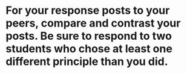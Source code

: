 # For your response posts to your peers, compare and contrast your posts. Be sure to respond to two students who chose at least one different principle than you did.
